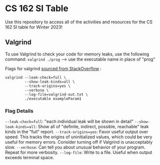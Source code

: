 # CS 162 SI Table

Use this repository to access all of the activities and resources for the CS 162 SI table for Winter 2023!

## Valgrind
To use Valgrind to check your code for memory leaks, use the following command:
`valgrind ./prog` --> use the executable name in place of "prog"

Flags for valgrind [sourced from StackOverflow](https://stackoverflow.com/questions/5134891/how-do-i-use-valgrind-to-find-memory-leaks) :
```
valgrind --leak-check=full \
         --show-leak-kinds=all \
         --track-origins=yes \
         --verbose \
         --log-file=valgrind-out.txt \
         ./executable exampleParam1
```

### Flag Details
`--leak-check=full`: "each individual leak will be shown in detail"
`--show-leak-kinds=all`: Show all of "definite, indirect, possible, reachable" leak kinds in the "full" report.
`--track-origins=yes`: Favor useful output over speed. This tracks the origins of uninitialized values, which could be very useful for memory errors. Consider turning off if Valgrind is unacceptably slow.
`--verbose`: Can tell you about unusual behavior of your program. Repeat for more verbosity.
`--log-file`: Write to a file. Useful when output exceeds terminal space.

